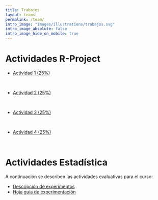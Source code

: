 ```yaml
---
title: Trabajos
layout: teams
permalink: /team/
intro_image: "images/illustrations/trabajos.svg"
intro_image_absolute: false
intro_image_hide_on_mobile: true
---
```


# Actividades R-Project

- [Actividad 1 (25%)]()
<br>

- [Actividad 2 (25%)]()
<br>

- [Actividad 3 (25%)]()
<br>

- [Actividad 4 (25%)]()
<br>

# Actividades Estadística

A continuación se describen las actividades evaluativas para el curso:

- [Descripción de experimentos](https://rpubs.com/Edimer/954734)
- [Hoja guía de experimentación](https://rpubs.com/Edimer/961099)
<br>

